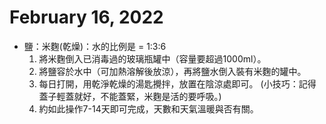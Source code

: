 # February 16, 2022

- 鹽：米麴(乾燥)：水的比例是 = 1:3:6
   1. 將米麴倒入已消毒過的玻璃瓶罐中（容量要超過1000ml）。
   2. 將鹽容於水中（可加熱溶解後放涼），再將鹽水倒入裝有米麴的罐中。
   3. 每日打開，用乾淨乾燥的湯匙攪拌，放置在陰涼處即可。 
        (小技巧：記得蓋子輕蓋就好，不能蓋緊，米麴是活的要呼吸。)
   1. 約如此操作7-14天即可完成，天數和天氣溫暖與否有關。
